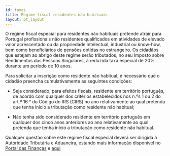 ```yaml
---
id: taxes
title: Regime fiscal residentes não habituais
layout: pt_layout
---
```

O regime fiscal especial para residentes não habituais pretende atrair para Portugal profissionais não residentes qualificados em atividades de elevado valor acrescentado ou da propriedade intelectual, industrial ou know-how, bem como beneficiários de pensões obtidas no estrangeiro. Os cidadãos que estejam ao abrigo deste regime serão tributados, no seu Imposto sobre Rendimentos das Pessoas Singulares, à reduzida taxa especial de 20% durante um período de 10 anos.

Para solicitar a inscrição como residente não habitual, é necessário que o cidadão preencha cumulativamente as seguintes condições:

 - Seja considerado, para efeitos fiscais, residente em território português, de acordo com qualquer dos critérios estabelecidos nos n.ºs 1 ou 2 do art.º 16.° do Código do IRS (CIRS) no ano relativamente ao qual pretenda que tenha início a tributação como residente não habitual;

 - Não tenha sido considerado residente em território português em qualquer dos cinco anos anteriores ao ano relativamente ao qual pretenda que tenha início a tributação como residente não habitual.

Qualquer questão sobre este regime fiscal especial deverá ser dirigida à Autoridade Tributária e Aduaneira, estando mais informação disponível no [Portal das Finanças]({{'http://www.portaldasfinancas.gov.pt'}}) e [aqui]({{'http://info.portaldasfinancas.gov.pt/NR/rdonlyres/83762009-3DC2-47FC-ABBE-35EFE35E8865/0/IRS_RNH_PT.pdf'}})
